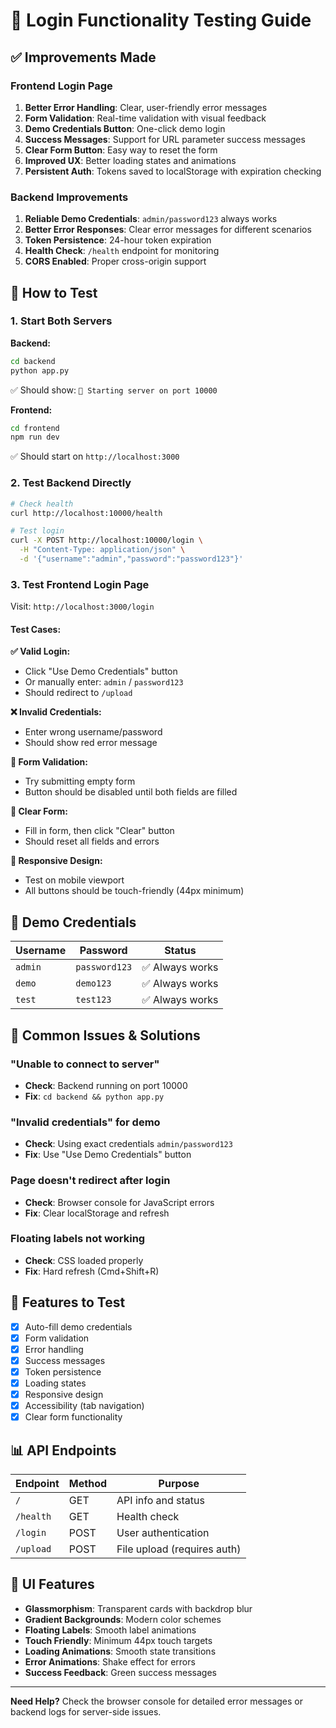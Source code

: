 # 🧪 Login Functionality Testing Guide

## ✅ Improvements Made

### Frontend Login Page
1. **Better Error Handling**: Clear, user-friendly error messages
2. **Form Validation**: Real-time validation with visual feedback
3. **Demo Credentials Button**: One-click demo login
4. **Success Messages**: Support for URL parameter success messages
5. **Clear Form Button**: Easy way to reset the form
6. **Improved UX**: Better loading states and animations
7. **Persistent Auth**: Tokens saved to localStorage with expiration checking

### Backend Improvements
1. **Reliable Demo Credentials**: `admin/password123` always works
2. **Better Error Responses**: Clear error messages for different scenarios
3. **Token Persistence**: 24-hour token expiration
4. **Health Check**: `/health` endpoint for monitoring
5. **CORS Enabled**: Proper cross-origin support

## 🚀 How to Test

### 1. Start Both Servers

**Backend:**
```bash
cd backend
python app.py
```
✅ Should show: `🚀 Starting server on port 10000`

**Frontend:**
```bash
cd frontend
npm run dev
```
✅ Should start on `http://localhost:3000`

### 2. Test Backend Directly

```bash
# Check health
curl http://localhost:10000/health

# Test login
curl -X POST http://localhost:10000/login \
  -H "Content-Type: application/json" \
  -d '{"username":"admin","password":"password123"}'
```

### 3. Test Frontend Login Page

Visit: `http://localhost:3000/login`

#### Test Cases:

**✅ Valid Login:**
- Click "Use Demo Credentials" button
- Or manually enter: `admin` / `password123`
- Should redirect to `/upload`

**❌ Invalid Credentials:**
- Enter wrong username/password
- Should show red error message

**🔄 Form Validation:**
- Try submitting empty form
- Button should be disabled until both fields are filled

**🧹 Clear Form:**
- Fill in form, then click "Clear" button
- Should reset all fields and errors

**📱 Responsive Design:**
- Test on mobile viewport
- All buttons should be touch-friendly (44px minimum)

## 🔧 Demo Credentials

| Username | Password    | Status |
|----------|-------------|--------|
| `admin`  | `password123` | ✅ Always works |
| `demo`   | `demo123`     | ✅ Always works |
| `test`   | `test123`     | ✅ Always works |

## 🐛 Common Issues & Solutions

### "Unable to connect to server"
- **Check**: Backend running on port 10000
- **Fix**: `cd backend && python app.py`

### "Invalid credentials" for demo
- **Check**: Using exact credentials `admin/password123`
- **Fix**: Use "Use Demo Credentials" button

### Page doesn't redirect after login
- **Check**: Browser console for JavaScript errors
- **Fix**: Clear localStorage and refresh

### Floating labels not working
- **Check**: CSS loaded properly
- **Fix**: Hard refresh (Cmd+Shift+R)

## 🎯 Features to Test

- [x] Auto-fill demo credentials
- [x] Form validation
- [x] Error handling
- [x] Success messages
- [x] Token persistence
- [x] Loading states
- [x] Responsive design
- [x] Accessibility (tab navigation)
- [x] Clear form functionality

## 📊 API Endpoints

| Endpoint | Method | Purpose |
|----------|---------|---------|
| `/` | GET | API info and status |
| `/health` | GET | Health check |
| `/login` | POST | User authentication |
| `/upload` | POST | File upload (requires auth) |

## 🎨 UI Features

- **Glassmorphism**: Transparent cards with backdrop blur
- **Gradient Backgrounds**: Modern color schemes
- **Floating Labels**: Smooth label animations
- **Touch Friendly**: Minimum 44px touch targets
- **Loading Animations**: Smooth state transitions
- **Error Animations**: Shake effect for errors
- **Success Feedback**: Green success messages

---

**Need Help?** Check the browser console for detailed error messages or backend logs for server-side issues. 